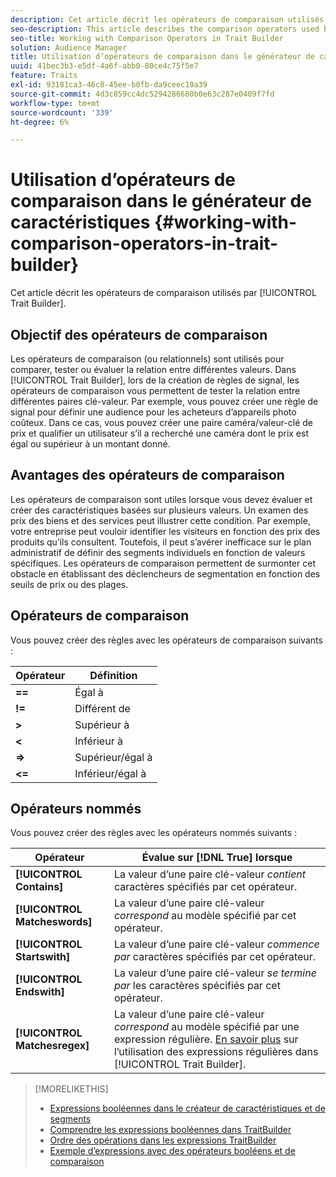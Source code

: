 ```yaml
---
description: Cet article décrit les opérateurs de comparaison utilisés par le créateur de caractéristiques.
seo-description: This article describes the comparison operators used by Trait Builder.
seo-title: Working with Comparison Operators in Trait Builder
solution: Audience Manager
title: Utilisation d’opérateurs de comparaison dans le générateur de caractéristiques
uuid: 41bec3b3-e5df-4a6f-abb0-80ce4c75f5e7
feature: Traits
exl-id: 93181ca3-46c8-45ee-b0fb-da9ceec19a39
source-git-commit: 4d3c859cc4dc5294286680b0e63c287e0409f7fd
workflow-type: tm+mt
source-wordcount: '339'
ht-degree: 6%

---
```


# Utilisation d’opérateurs de comparaison dans le générateur de caractéristiques {#working-with-comparison-operators-in-trait-builder}

Cet article décrit les opérateurs de comparaison utilisés par [!UICONTROL Trait Builder].

## Objectif des opérateurs de comparaison

<!-- c_tb_comparison_operators.xml -->

Les opérateurs de comparaison (ou relationnels) sont utilisés pour comparer, tester ou évaluer la relation entre différentes valeurs. Dans [!UICONTROL Trait Builder], lors de la création de règles de signal, les opérateurs de comparaison vous permettent de tester la relation entre différentes paires clé-valeur. Par exemple, vous pouvez créer une règle de signal pour définir une audience pour les acheteurs d’appareils photo coûteux. Dans ce cas, vous pouvez créer une paire caméra/valeur-clé de prix et qualifier un utilisateur s’il a recherché une caméra dont le prix est égal ou supérieur à un montant donné.

## Avantages des opérateurs de comparaison

Les opérateurs de comparaison sont utiles lorsque vous devez évaluer et créer des caractéristiques basées sur plusieurs valeurs. Un examen des prix des biens et des services peut illustrer cette condition. Par exemple, votre entreprise peut vouloir identifier les visiteurs en fonction des prix des produits qu’ils consultent. Toutefois, il peut s’avérer inefficace sur le plan administratif de définir des segments individuels en fonction de valeurs spécifiques. Les opérateurs de comparaison permettent de surmonter cet obstacle en établissant des déclencheurs de segmentation en fonction des seuils de prix ou des plages.

## Opérateurs de comparaison

Vous pouvez créer des règles avec les opérateurs de comparaison suivants :

| Opérateur | Définition |
|---|---|
| **==** | Égal à |
| **!=** | Différent de |
| **>** | Supérieur à |
| **&lt;** | Inférieur à |
| **=>** | Supérieur/égal à |
| **&lt;=** | Inférieur/égal à |

## Opérateurs nommés

Vous pouvez créer des règles avec les opérateurs nommés suivants :

| Opérateur | Évalue sur [!DNL True] lorsque |
|---|---|
| **[!UICONTROL Contains]** | La valeur d’une paire clé-valeur *contient* caractères spécifiés par cet opérateur. |
| **[!UICONTROL Matcheswords]** | La valeur d’une paire clé-valeur *correspond* au modèle spécifié par cet opérateur. |
| **[!UICONTROL Startswith]** | La valeur d’une paire clé-valeur *commence par* caractères spécifiés par cet opérateur. |
| **[!UICONTROL Endswith]** | La valeur d’une paire clé-valeur *se termine par* les caractères spécifiés par cet opérateur. |
| **[!UICONTROL Matchesregex]** | La valeur d’une paire clé-valeur *correspond* au modèle spécifié par une expression régulière. [En savoir plus](../../features/traits/trait-builder-regex.md) sur l’utilisation des expressions régulières dans [!UICONTROL Trait Builder]. |

>[!MORELIKETHIS]
>
>* [Expressions booléennes dans le créateur de caractéristiques et de segments](../../reference/boolean-expressions-tsb.md)
>* [Comprendre les expressions booléennes dans TraitBuilder](../../reference/boolean-expressions-tsb.md)
>* [Ordre des opérations dans les expressions TraitBuilder](../../features/traits/trait-operator-precedence.md)
>* [Exemple d’expressions avec des opérateurs booléens et de comparaison](../../features/traits/trait-expression-samples.md)
